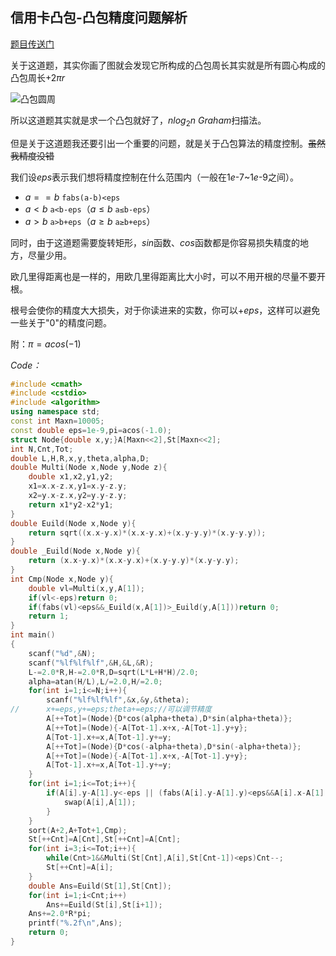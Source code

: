 ## 信用卡凸包-凸包精度问题解析

[题目传送门](https://www.luogu.org/problemnew/show/P3829)

关于这道题，其实你画了图就会发现它所构成的凸包周长其实就是所有圆心构成的凸包周长$+2\pi r$

![凸包圆周](\\pic\凸包圆周.png)

所以这道题其实就是求一个凸包就好了，$nlog_2n$ $Graham$扫描法。

但是关于这道题我还要引出一个重要的问题，就是关于凸包算法的精度控制。~~虽然我精度没错~~

我们设$eps$表示我们想将精度控制在什么范围内（一般在$1e$-$7$~$1e$-$9$之间）。

* $a==b$ `fabs(a-b)<eps`
* $a<b$    `a<b-eps`（$a\leq b$    `a≤b-eps`）
* $a>b$    `a>b+eps`（$a\geq b$    `a≥b+eps`）

同时，由于这道题需要旋转矩形，$sin$函数、$cos$函数都是你容易损失精度的地方，尽量少用。

欧几里得距离也是一样的，用欧几里得距离比大小时，可以不用开根的尽量不要开根。

根号会使你的精度大大损失，对于你读进来的实数，你可以$+eps$，这样可以避免一些关于"$0$"的精度问题。

附：$\pi=acos(-1)$

*Code：*

~~~c++
#include <cmath>
#include <cstdio>
#include <algorithm>
using namespace std;
const int Maxn=10005;
const double eps=1e-9,pi=acos(-1.0);
struct Node{double x,y;}A[Maxn<<2],St[Maxn<<2];
int N,Cnt,Tot;
double L,H,R,x,y,theta,alpha,D;
double Multi(Node x,Node y,Node z){
	double x1,x2,y1,y2;
	x1=x.x-z.x,y1=x.y-z.y;
	x2=y.x-z.x,y2=y.y-z.y;
	return x1*y2-x2*y1;
}
double Euild(Node x,Node y){
	return sqrt((x.x-y.x)*(x.x-y.x)+(x.y-y.y)*(x.y-y.y));
}
double _Euild(Node x,Node y){
	return (x.x-y.x)*(x.x-y.x)+(x.y-y.y)*(x.y-y.y);
}
int Cmp(Node x,Node y){
	double vl=Multi(x,y,A[1]);
	if(vl<-eps)return 0;
	if(fabs(vl)<eps&&_Euild(x,A[1])>_Euild(y,A[1]))return 0;
	return 1;
}
int main()
{
	scanf("%d",&N);
	scanf("%lf%lf%lf",&H,&L,&R);
	L-=2.0*R,H-=2.0*R,D=sqrt(L*L+H*H)/2.0;
	alpha=atan(H/L),L/=2.0,H/=2.0;
	for(int i=1;i<=N;i++){
		scanf("%lf%lf%lf",&x,&y,&theta);
//		x+=eps,y+=eps;theta+=eps;//可以调节精度
		A[++Tot]=(Node){D*cos(alpha+theta),D*sin(alpha+theta)};
		A[++Tot]=(Node){-A[Tot-1].x+x,-A[Tot-1].y+y};
		A[Tot-1].x+=x,A[Tot-1].y+=y;
		A[++Tot]=(Node){D*cos(-alpha+theta),D*sin(-alpha+theta)};
		A[++Tot]=(Node){-A[Tot-1].x+x,-A[Tot-1].y+y};
		A[Tot-1].x+=x,A[Tot-1].y+=y;
	}
	for(int i=1;i<=Tot;i++){
		if(A[i].y-A[1].y<-eps || (fabs(A[i].y-A[1].y)<eps&&A[i].x-A[1].x<-eps)){
			swap(A[i],A[1]);
		}
	}
	sort(A+2,A+Tot+1,Cmp);
	St[++Cnt]=A[Cnt],St[++Cnt]=A[Cnt];
	for(int i=3;i<=Tot;i++){
		while(Cnt>1&&Multi(St[Cnt],A[i],St[Cnt-1])<eps)Cnt--;
		St[++Cnt]=A[i];
	}
	double Ans=Euild(St[1],St[Cnt]);
	for(int i=1;i<Cnt;i++)
		Ans+=Euild(St[i],St[i+1]);
	Ans+=2.0*R*pi;
	printf("%.2f\n",Ans);
	return 0;
}
~~~

